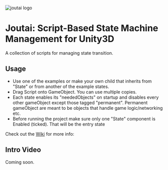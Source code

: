![joutai logo](https://github.com/joobei/Joutai/wiki/joutai-logo.png)
# Joutai: Script-Based State Machine Management for Unity3D
A collection of scripts for managing state transition.

## Usage
* Use one of the examples or make your own child that inherits from "State" or from another of the example states.
* Drag Script onto GameObject. You can use multiple copies.
* Each state enables its "neededObjects" on startup and disables every other gameObject except those tagged "permanent". Permanent gameObject are meant to be objects that handle game logic/networking etc.
* Before running the project make sure only one "State" component is Enabled (ticked). That will be the entry state

Check out the [Wiki](https://github.com/joobei/Joutai/wiki) for more info:

## Intro Video
Coming soon.

